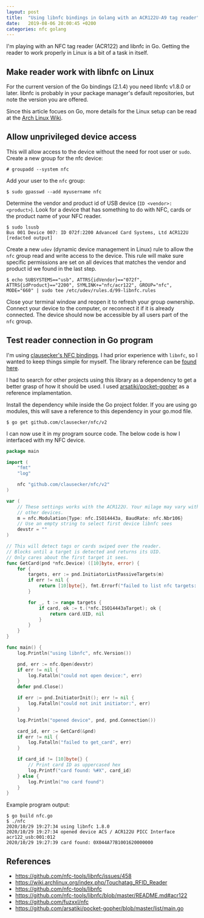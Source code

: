 ```yaml
---
layout: post
title:  "Using libnfc bindings in Golang with an ACR122U-A9 tag reader"
date:   2019-08-06 20:00:45 +0200
categories: nfc golang
---
```


I'm playing with an NFC tag reader (ACR122) and libnfc in Go.
Getting the reader to work properly in Linux is a bit of a task in itself.

## Make reader work with libnfc on Linux

For the current version of the Go bindings (2.1.4) you need libnfc v1.8.0 or later.
libnfc is probably in your package manager's default repositories, but note the
version you are offered.

Since this article focues on Go, more details for the Linux setup
can be read at the [Arch Linux Wiki](https://wiki.archlinux.org/index.php/Touchatag_RFID_Reader).

## Allow unprivileged device access

This will allow access to the device without the need for root user or `sudo`.
Create a new group for the nfc device:

```
# groupadd --system nfc
```

Add your user to the `nfc` group:

```
$ sudo gpasswd --add myusername nfc
```

Determine the vendor and product id of USB device (`ID <vendor>:<product>`).
Look for a device that has something to do with NFC, cards or the product
name of your NFC reader.

```
$ sudo lsusb
Bus 001 Device 007: ID 072f:2200 Advanced Card Systems, Ltd ACR122U
[redacted output]
```

Create a new `udev` (dynamic device management in Linux) rule to allow the `nfc` group read and write access to the device.
This rule will make sure specific permissions are set on all devices that matches the vendor and product id we found in the last step.

```
$ echo SUBSYSTEMS=="usb", ATTRS{idVendor}=="072f", ATTRS{idProduct}=="2200", SYMLINK+="nfc/acr122", GROUP="nfc", MODE="660" | sudo tee /etc/udev/rules.d/99-libnfc.rules
```

Close your terminal window and reopen it to refresh your group ownership.
Connect your device to the computer, or reconnect it if it is already connected.
The device should now be accessible by all users part of the `nfc` group.

## Test reader connection in Go program

I'm using [clausecker's NFC bindings][nfc-repo]. I had prior experience with `libnfc`,
so I wanted to keep things simple for myself. The library reference can be [found here](https://pkg.go.dev/github.com/clausecker/nfc/v2).

I had to search for other projects using this library as a dependency to get a better
grasp of how it should be used. I used [arsatiki/pocket-gopher][] as a reference implamentation.

Install the dependency while inside the Go project folder. If you are using go modules,
this will save a reference to this dependency in your go.mod file.

```
$ go get github.com/clausecker/nfc/v2
```

I can now use it in my program source code. The below code is how I interfaced with my
NFC device.

```go
package main

import (
	"fmt"
	"log"

	nfc "github.com/clausecker/nfc/v2"
)

var (
	// These settings works with the ACR122U. Your milage may vary with
	// other devices.
	m = nfc.Modulation{Type: nfc.ISO14443a, BaudRate: nfc.Nbr106}
	// Use an empty string to select first device libnfc sees
	devstr = ""
)

// This will detect tags or cards swiped over the reader.
// Blocks until a target is detected and returns its UID.
// Only cares about the first target it sees.
func GetCard(pnd *nfc.Device) ([10]byte, error) {
	for {
		targets, err := pnd.InitiatorListPassiveTargets(m)
		if err != nil {
			return [10]byte{}, fmt.Errorf("failed to list nfc targets: %w", err)
		}

		for _, t := range targets {
			if card, ok := t.(*nfc.ISO14443aTarget); ok {
				return card.UID, nil
			}
		}
	}
}

func main() {
	log.Println("using libnfc", nfc.Version())

	pnd, err := nfc.Open(devstr)
	if err != nil {
		log.Fatalln("could not open device:", err)
	}
	defer pnd.Close()

	if err := pnd.InitiatorInit(); err != nil {
		log.Fatalln("could not init initiator:", err)
	}

	log.Println("opened device", pnd, pnd.Connection())

	card_id, err := GetCard(&pnd)
	if err != nil {
		log.Fatalln("failed to get_card", err)
	}

	if card_id != [10]byte{} {
		// Print card ID as uppercased hex
		log.Printf("card found: %#X", card_id)
	} else {
		log.Println("no card found")
	}
}
```

Example program output:

```
$ go build nfc.go
$ ./nfc
2020/10/29 19:27:34 using libnfc 1.8.0
2020/10/29 19:27:34 opened device ACS / ACR122U PICC Interface acr122_usb:001:012
2020/10/29 19:27:39 card found: 0X044A77B1001620000000
```

## References
- <https://github.com/nfc-tools/libnfc/issues/458>
- <https://wiki.archlinux.org/index.php/Touchatag_RFID_Reader>
- <https://github.com/nfc-tools/libnfc>
- <https://github.com/nfc-tools/libnfc/blob/master/README.md#acr122>
- <https://github.com/fuzxxl/nfc>
- <https://github.com/arsatiki/pocket-gopher/blob/master/list/main.go>

[nfc-repo]: https://github.com/clausecker/nfc
[arsatiki/pocket-gopher]: https://github.com/arsatiki/pocket-gopher/blob/master/list/main.go
